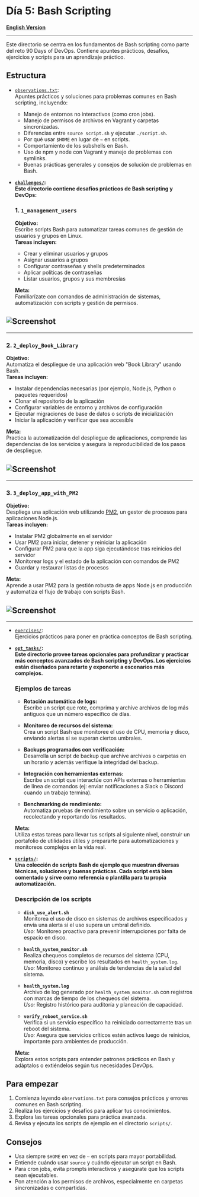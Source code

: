 # Día 5: Bash Scripting

**[English Version](./README.md)**

<hr>

Este directorio se centra en los fundamentos de Bash scripting como parte del reto 90 Days of DevOps. Contiene apuntes prácticos, desafíos, ejercicios y scripts para un aprendizaje práctico.

## Estructura

- [`observations.txt`](./observations.txt):  
  Apuntes prácticos y soluciones para problemas comunes en Bash scripting, incluyendo:
  - Manejo de entornos no interactivos (como cron jobs).
  - Manejo de permisos de archivos en Vagrant y carpetas sincronizadas.
  - Diferencias entre `source script.sh` y ejecutar `./script.sh`.
  - Por qué usar `$HOME` en lugar de `~` en scripts.
  - Comportamiento de los subshells en Bash.
  - Uso de npm y node con Vagrant y manejo de problemas con symlinks.
  - Buenas prácticas generales y consejos de solución de problemas en Bash.

- **[`challenges/`](./challenges):**  
  **Este directorio contiene desafíos prácticos de Bash scripting y DevOps:**

  ### 1. `1_management_users`

  **Objetivo:**  
  Escribe scripts Bash para automatizar tareas comunes de gestión de usuarios y grupos en Linux.  
  **Tareas incluyen:**
  - Crear y eliminar usuarios y grupos
  - Asignar usuarios a grupos
  - Configurar contraseñas y shells predeterminados
  - Aplicar políticas de contraseñas
  - Listar usuarios, grupos y sus membresías

  **Meta:**  
  Familiarízate con comandos de administración de sistemas, automatización con scripts y gestión de permisos.

## **![Screenshot](./img/managment_user.PNG)**

---

### 2. `2_deploy_Book_Library`

**Objetivo:**  
 Automatiza el despliegue de una aplicación web "Book Library" usando Bash.  
 **Tareas incluyen:**

- Instalar dependencias necesarias (por ejemplo, Node.js, Python o paquetes requeridos)
- Clonar el repositorio de la aplicación
- Configurar variables de entorno y archivos de configuración
- Ejecutar migraciones de base de datos o scripts de inicialización
- Iniciar la aplicación y verificar que sea accesible

**Meta:**  
 Practica la automatización del despliegue de aplicaciones, comprende las dependencias de los servicios y asegura la reproducibilidad de los pasos de despliegue.

## **![Screenshot](./img/deploy_booklibrary.PNG)**

---

### 3. `3_deploy_app_with_PM2`

**Objetivo:**  
 Despliega una aplicación web utilizando [PM2](https://pm2.keymetrics.io/), un gestor de procesos para aplicaciones Node.js.  
 **Tareas incluyen:**

- Instalar PM2 globalmente en el servidor
- Usar PM2 para iniciar, detener y reiniciar la aplicación
- Configurar PM2 para que la app siga ejecutándose tras reinicios del servidor
- Monitorear logs y el estado de la aplicación con comandos de PM2
- Guardar y restaurar listas de procesos

**Meta:**  
 Aprende a usar PM2 para la gestión robusta de apps Node.js en producción y automatiza el flujo de trabajo con scripts Bash.

## **![Screenshot](./img/deploy_pm2.PNG)**

---

- [`exercises/`](./exercises):  
  Ejercicios prácticos para poner en práctica conceptos de Bash scripting.

- **[`opt_tasks/`](./opt_tasks):**  
  **Este directorio provee tareas opcionales para profundizar y practicar más conceptos avanzados de Bash scripting y DevOps. Los ejercicios están diseñados para retarte y exponerte a escenarios más complejos.**

  ### Ejemplos de tareas
  - **Rotación automática de logs:**  
    Escribe un script que rote, comprima y archive archivos de log más antiguos que un número específico de días.

  - **Monitoreo de recursos del sistema:**  
    Crea un script Bash que monitoree el uso de CPU, memoria y disco, enviando alertas si se superan ciertos umbrales.
  - **Backups programados con verificación:**  
    Desarrolla un script de backup que archive archivos o carpetas en un horario y además verifique la integridad del backup.

  - **Integración con herramientas externas:**  
    Escribe un script que interactúe con APIs externas o herramientas de línea de comandos (ej: enviar notificaciones a Slack o Discord cuando un trabajo termina).

  - **Benchmarking de rendimiento:**  
    Automatiza pruebas de rendimiento sobre un servicio o aplicación, recolectando y reportando los resultados.

  **Meta:**  
  Utiliza estas tareas para llevar tus scripts al siguiente nivel, construir un portafolio de utilidades útiles y prepararte para automatizaciones y monitoreos complejos en la vida real.

- **[`scripts/`](./scripts):**  
  **Una colección de scripts Bash de ejemplo que muestran diversas técnicas, soluciones y buenas prácticas. Cada script está bien comentado y sirve como referencia o plantilla para tu propia automatización.**

  ### Descripción de los scripts
  - **`disk_use_alert.sh`**  
    Monitorea el uso de disco en sistemas de archivos especificados y envía una alerta si el uso supera un umbral definido.  
    _Uso:_ Monitoreo proactivo para prevenir interrupciones por falta de espacio en disco.

  - **`health_system_monitor.sh`**  
    Realiza chequeos completos de recursos del sistema (CPU, memoria, disco) y escribe los resultados en `health_system.log`.  
    _Uso:_ Monitoreo continuo y análisis de tendencias de la salud del sistema.

  - **`health_system.log`**  
    Archivo de log generado por `health_system_monitor.sh` con registros con marcas de tiempo de los chequeos del sistema.  
    _Uso:_ Registro histórico para auditoría y planeación de capacidad.

  - **`verify_reboot_service.sh`**  
    Verifica si un servicio específico ha reiniciado correctamente tras un reboot del sistema.  
    _Uso:_ Asegura que servicios críticos estén activos luego de reinicios, importante para ambientes de producción.

  **Meta:**  
  Explora estos scripts para entender patrones prácticos en Bash y adáptalos o extiéndelos según tus necesidades DevOps.

## Para empezar

1. Comienza leyendo `observations.txt` para consejos prácticos y errores comunes en Bash scripting.
2. Realiza los ejercicios y desafíos para aplicar tus conocimientos.
3. Explora las tareas opcionales para práctica avanzada.
4. Revisa y ejecuta los scripts de ejemplo en el directorio `scripts/`.

## Consejos

- Usa siempre `$HOME` en vez de `~` en scripts para mayor portabilidad.
- Entiende cuándo usar `source` y cuándo ejecutar un script en Bash.
- Para cron jobs, evita prompts interactivos y asegúrate que los scripts sean ejecutables.
- Pon atención a los permisos de archivos, especialmente en carpetas sincronizadas o compartidas.
